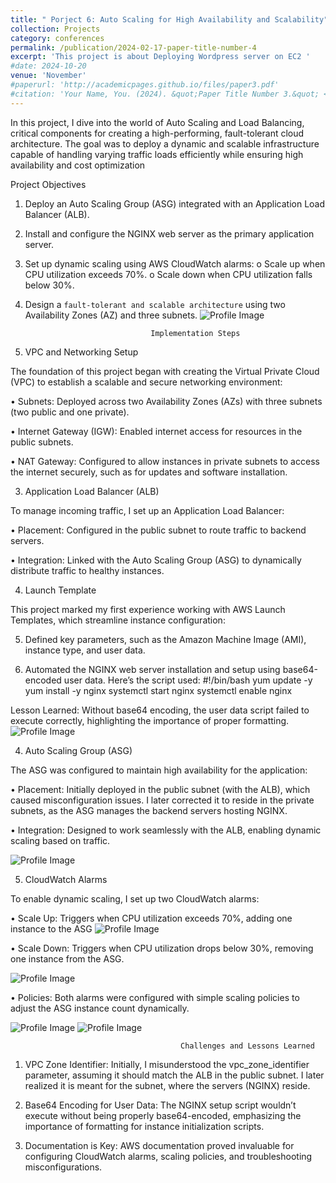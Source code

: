 ```yaml
---
title: " Porject 6: Auto Scaling for High Availability and Scalability"
collection: Projects
category: conferences
permalink: /publication/2024-02-17-paper-title-number-4
excerpt: 'This project is about Deploying Wordpress server on EC2 '
#date: 2024-10-20
venue: 'November'
#paperurl: 'http://academicpages.github.io/files/paper3.pdf'
#citation: 'Your Name, You. (2024). &quot;Paper Title Number 3.&quot; <i>GitHub Journal of Bugs</i>. 1(3).'
---
```


In this project, I dive into the world of Auto Scaling and Load Balancing, critical components for creating a high-performing, fault-tolerant cloud architecture. The goal was to deploy a dynamic and scalable infrastructure capable of handling varying traffic loads efficiently while ensuring high availability and cost optimization

Project Objectives
1.	Deploy an Auto Scaling Group (ASG) integrated with an Application Load Balancer (ALB).
   
3.	Install and configure the NGINX web server as the primary application server.
   
5.	Set up dynamic scaling using AWS CloudWatch alarms:
o	Scale up when CPU utilization exceeds 70%.
o	Scale down when CPU utilization falls below 30%.

7.	Design a ```fault-tolerant and scalable architecture``` using two Availability Zones (AZ) and three subnets.
   ![Profile Image](/images/t1.png)

                                 	Implementation Steps
  	
1. VPC and Networking Setup
    
The foundation of this project began with creating the Virtual Private Cloud (VPC) to establish a scalable and secure networking environment:

•	Subnets: Deployed across two Availability Zones (AZs) with three subnets (two public and one private).

•	Internet Gateway (IGW): Enabled internet access for resources in the public subnets.

•	NAT Gateway: Configured to allow instances in private subnets to access the internet securely, such as for updates and software installation.

3. Application Load Balancer (ALB)
   
To manage incoming traffic, I set up an Application Load Balancer:

•	Placement: Configured in the public subnet to route traffic to backend servers.

•	Integration: Linked with the Auto Scaling Group (ASG) to dynamically distribute traffic to healthy instances.

4.	Launch Template
   
   This project marked my first experience working with AWS Launch Templates, which streamline instance configuration:
   
5.	Defined key parameters, such as the Amazon Machine Image (AMI), instance type, and user data.
   
7.	Automated the NGINX web server installation and setup using base64-encoded user data. Here’s the script used: 
#!/bin/bash 
yum update -y 
yum install -y nginx 
systemctl start nginx 
systemctl enable nginx

Lesson Learned: Without base64 encoding, the user data script failed to execute correctly, highlighting the importance of proper formatting. 
 ![Profile Image](/images/t2.png)

4. Auto Scaling Group (ASG)
   
The ASG was configured to maintain high availability for the application:

•	Placement: Initially deployed in the public subnet (with the ALB), which caused misconfiguration issues. I later corrected it to reside in the private subnets, as the ASG manages the backend servers hosting NGINX.

•	Integration: Designed to work seamlessly with the ALB, enabling dynamic scaling based on traffic. 
 
 ![Profile Image](/images/t3.png)

5. CloudWatch Alarms
   
To enable dynamic scaling, I set up two CloudWatch alarms:

•	Scale Up: Triggers when CPU utilization exceeds 70%, adding one instance to the ASG
 ![Profile Image](/images/t4.png)

•	Scale Down: Triggers when CPU utilization drops below 30%, removing one instance from the ASG.

 ![Profile Image](/images/t5.png)

•	Policies: Both alarms were configured with simple scaling policies to adjust the ASG instance count dynamically.
 
 ![Profile Image](/images/t6.png)
  ![Profile Image](/images/t7.png)

                                          Challenges and Lessons Learned
                                          
1.	VPC Zone Identifier:
Initially, I misunderstood the vpc_zone_identifier parameter, assuming it should match the ALB in the public subnet. I later realized it is meant for the subnet, where the servers (NGINX) reside.

3.	Base64 Encoding for User Data:
The NGINX setup script wouldn’t execute without being properly base64-encoded, emphasizing the importance of formatting for instance initialization scripts.

5.	Documentation is Key:
AWS documentation proved invaluable for configuring CloudWatch alarms, scaling policies, and troubleshooting misconfigurations.

